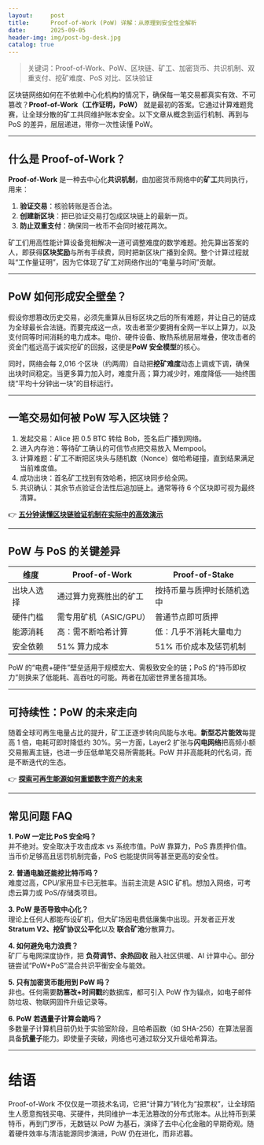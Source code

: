 ```yaml
---
layout:     post
title:      Proof-of-Work (PoW) 详解：从原理到安全性全解析
date:       2025-09-05
header-img: img/post-bg-desk.jpg
catalog: true
---
```


> 关键词：Proof-of-Work、PoW、区块链、矿工、加密货币、共识机制、双重支付、挖矿难度、PoS 对比、区块验证

区块链网络如何在不依赖中心化机构的情况下，确保每一笔交易都真实有效、不可篡改？**Proof-of-Work（工作证明，PoW）** 就是最初的答案。它通过计算难题竞赛，让全球分散的矿工共同维护账本安全。以下文章从概念到运行机制、再到与 PoS 的差异，层层递进，带你一次性读懂 PoW。

---

## 什么是 Proof-of-Work？

**Proof-of-Work** 是一种去中心化**共识机制**，由加密货币网络中的**矿工**共同执行，用来：

1. **验证交易**：核验转账是否合法。
2. **创建新区块**：把已验证交易打包成区块链上的最新一页。
3. **防止双重支付**：确保同一枚币不会同时被花两次。

矿工们用高性能计算设备竞相解决一道可调整难度的数学难题。抢先算出答案的人，即获得**区块奖励**与所有手续费，同时把新区块广播到全网。整个计算过程就叫“工作量证明”，因为它体现了矿工对网络作出的“电量与时间”贡献。

---

## PoW 如何形成安全壁垒？

假设你想篡改历史交易，必须先重算从目标区块之后的所有难题，并让自己的链成为全球最长合法链。而要完成这一点，攻击者至少要拥有全网一半以上算力，以及支付同等时间消耗的电力成本。电价、硬件设备、散热系统层层堆叠，使攻击者的资金门槛远高于诚实挖矿的回报，这便是**PoW 安全模型**的核心。

同时，网络会每 2,016 个区块（约两周）自动把**挖矿难度**动态上调或下调，确保出块时间稳定。当更多算力加入时，难度升高；算力减少时，难度降低——始终围绕“平均十分钟出一块”的目标运行。

---

## 一笔交易如何被 PoW 写入区块链？

1. 发起交易：Alice 把 0.5 BTC 转给 Bob，签名后广播到网络。
2. 进入内存池：等待矿工确认的可信节点把交易放入 Mempool。
3. 计算难题：矿工不断把区块头与随机数（Nonce）做哈希碰撞，直到结果满足当前难度值。
4. 成功出块：首名矿工找到有效哈希，把区块同步给全网。
5. 共识确认：其余节点验证合法性后追加链上。通常等待 6 个区块即可视为最终清算。

👉 [**五分钟读懂区块链验证机制在实际中的高效演示**](https://okxdog.com/)

---

## PoW 与 PoS 的关键差异

| 维度 | Proof-of-Work | Proof-of-Stake |
|-----|---------------|----------------|
| 出块人选择 | 通过算力竞赛胜出的矿工 | 按持币量与质押时长随机选中 |
| 硬件门槛 | 需专用矿机（ASIC/GPU） | 普通节点即可质押 |
| 能源消耗 | 高：需不断哈希计算 | 低：几乎不消耗大量电力 |
| 安全依赖 | 51% 算力成本 | 51% 币价成本及惩罚机制 |

PoW 的“电费+硬件”壁垒适用于规模宏大、需极致安全的链；PoS 的“持币即权力”则换来了低能耗、高吞吐的可能。两者在加密世界里各擅其场。

---

## 可持续性：PoW 的未来走向

随着全球可再生电量占比的提升，矿工正逐步转向风能与水电。**新型芯片能效**每提高 1 倍，电耗可即时降低约 30%。另一方面，Layer2 扩张与**闪电网络**把高频小额交易搬离主链，也进一步压低单笔交易所需能耗。PoW 并非高能耗的代名词，而是不断迭代的生态。

👉 [**探索可再生能源如何重塑数字资产的未来**](https://okxdog.com/)

---

## 常见问题 FAQ

**1. PoW 一定比 PoS 安全吗？**  
并不绝对。安全取决于攻击成本 vs 系统市值。PoW 靠算力，PoS 靠质押价值。当币价足够高且惩罚机制完备，PoS 也能提供同等甚至更高的安全性。

**2. 普通电脑还能挖比特币吗？**  
难度过高，CPU/家用显卡已无胜率。当前主流是 ASIC 矿机。想加入网络，可考虑云算力或 PoS/存储类项目。

**3. PoW 是否导致中心化？**  
理论上任何人都能布设矿机，但大矿场因电费低廉集中出现。开发者正开发 **Stratum V2、挖矿协议公平化**以及 **联合矿池**分散算力。

**4. 如何避免电力浪费？**  
矿厂与电网深度协作，把 **负荷调节、余热回收** 融入社区供暖、AI 计算中心。部分链尝试“PoW+PoS”混合共识平衡安全与能效。

**5. 只有加密货币能用到 PoW 吗？**  
非也。任何需要**防篡改+时间戳**的数据库，都可引入 PoW 作为锚点，如电子邮件防垃圾、物联网固件升级记录等。

**6. PoW 若遇量子计算会跪吗？**  
多数量子计算机目前仍处于实验室阶段，且哈希函数（如 SHA-256）在算法层面具备**抗量子**能力。即使量子突破，网络也可通过软分叉升级哈希算法。

---

# 结语

Proof-of-Work 不仅仅是一项技术名词，它把“计算力”转化为“投票权”，让全球陌生人愿意掏钱买电、买硬件，共同维护一本无法篡改的分布式账本。从比特币到莱特币，再到门罗币，无数链以 PoW 为基石，演绎了去中心化金融的早期奇观。随着硬件效率与清洁能源同步演进，PoW 仍在进化，而非迟暮。